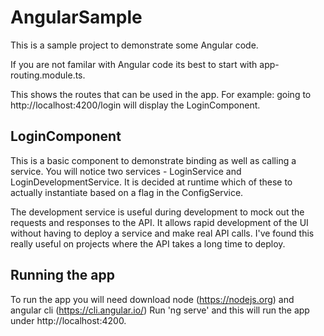 # AngularSample

This is a sample project to demonstrate some Angular code.

If you are not familar with Angular code its best to start with app-routing.module.ts.

This shows the routes that can be used in the app.
For example: going to http://localhost:4200/login will display the LoginComponent.

## LoginComponent
This is a basic component to demonstrate binding as well as calling a service.
You will notice two services - LoginService and LoginDevelopmentService. It is decided at runtime which of these to actually instantiate based on a flag in the ConfigService.

The development service is useful during development to mock out the requests and responses to the API. It allows rapid development of the UI without having to deploy a service and make real API calls. I've found this really useful on projects where the API takes a long time to deploy.

## Running the app
To run the app you will need download node (https://nodejs.org) and angular cli (https://cli.angular.io/)
Run 'ng serve' and this will run the app under http://localhost:4200.